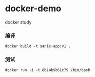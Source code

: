 # docker-demo
docker study


### 编译
```
docker build -t sanic-app:v1 .
```

### 测试
```
docker run -i -t 8b14b9b61c79 /bin/bash
```
